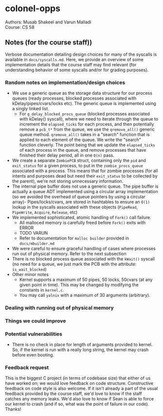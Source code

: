 # colonel-opps
Authors: Musab Shakeel and Varun Malladi  
Course: CS 58 

## Notes (for the course staff))
Verbose documentation detailing design choices for many of the syscalls is available in `docs/syscalls.md`.
Here, we provide an overview of some implementation details that the course staff may find relevant (for understanding behavior of some syscalls and/or for grading purposes).

### Random notes on implementation/design choices
- We use a generic queue as the storage data structure for our process queues (ready processes, blocked processes associated with kDelay/pipes/cvars/locks etc). The generic queue is implemented using a singly linked list.
    - For `g_delay_blocked_procs_queue` (blocked processes associated with kDelay() syscall), where we need to iterate through the queue to increment the `elapsed_ticks` for each process, and then potentially remove a `pcb_t*` from the queue, we use the `qremove_all()` generic queue method. `qremove_all()` takes in a "search" function that is applied to each element of the queue. We write the "search" function cleverly. The point being that we update the `elapsed_ticks` of each process in the queue, and remove processes that have finished their delay period, all in one `O(n)` pass.
- We create a separate `ZombiePCB` struct, containing only the `pid` and `exit_status` for a given process, to put in the `zombie_procs_queue` associated with a process. This means that for zombie processes (for all intents and purposes dead but need their `exit_status` to be collected by the parent), we're not storing unnecessary information.
- The internal pipe buffer does not use a generic queue. The pipe buffer is actually a queue ADT implemented using a circular array implementation (so we avoided the overhead of queue pointers by using a circular array)- Pipes/locks/cvars, are stored in hashtables to ensure an `O(1)` lookup in the syscalls associated with these objects (`PipeRead`, `PipeWrite`, `Acquire`, `Release`, etc)
- We implemented sophisticated, atomic handling of `Fork()` call failure. 
    - All malloced memory is carefully freed before `Fork()` exits with ERROR
    - TODO VARUN
    - Refer to documentation for `malloc builder` provided in `docs/mbuilder.md`
- We were careful to ensure graceful handling of cases where processes run out of physical memory. Refer to the next subsection
- There is no blocked process queue associated with the `kWait()` syscall (no need for a queue, we just mark the PCB with the attribute: `is_wait_blocked`)
- Other minor notes
    - Kernel supports a maximum of 50 pipes, 50 locks, 50cvars (at any given point in time). This may be changed by modifying the constants in `kernel.c`.
    - You may call `yalnix` with a maximum of 30 arguments (arbitrary).



### Dealing with running out of physical memory

### Things we could improve
    



### Potential vulnerabilities
- There is no check in place for length of arguments provided to kernel. So, if the kernel is run with 
a really long string, the kernel may crash before even booting.


### Feedback request
This is the biggest C project (in terms of codebase size) that either of us have worked on; we would love feedback on code structure. Constructive feedback on code style is also welcome. If it isn't already a part
of the usual feedback provided by the course staff, we'd love to know if the staff catches any memory leaks. We'd also love to know if Sean is able to force our kernel to crash (and if so, what was the point of failure
in our code). Thanks!